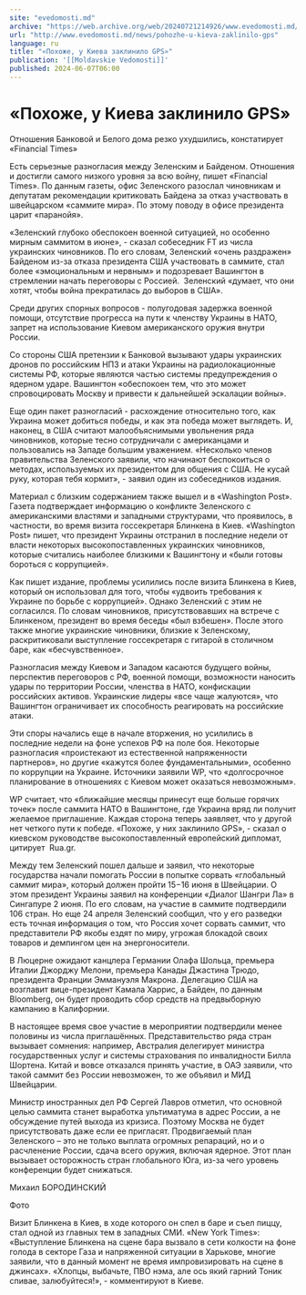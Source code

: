 ```yaml
---
site: "evedomosti.md"
archive: "https://web.archive.org/web/20240721214926/www.evedomosti.md/news/pohozhe-u-kieva-zaklinilo-gps"
url: "http://www.evedomosti.md/news/pohozhe-u-kieva-zaklinilo-gps"
language: ru
title: "«Похоже, у Киева заклинило GPS»"
publication: '[[Moldavskie Vedomosti]]'
published: 2024-06-07T06:00
---
```


# «Похоже, у Киева заклинило GPS»

Отношения Банковой и Белого дома резко ухудшились, констатирует «Financial Times»

Есть серьезные разногласия между Зеленским и Байденом. Отношения и достигли самого низкого уровня за всю войну, пишет «Financial Times». По данным газеты, офис Зеленского разослал чиновникам и депутатам рекомендации критиковать Байдена за отказ участвовать в швейцарском «саммите мира». По этому поводу в офисе президента царит «паранойя».

«Зеленский глубоко обеспокоен военной ситуацией, но особенно мирным саммитом в июне», - сказал собеседник FT из числа украинских чиновников. По его словам, Зеленский «очень раздражен» Байденом из-за отказа президента США участвовать в саммите, стал более «эмоциональным и нервным» и подозревает Вашингтон в стремлении начать переговоры с Россией.  Зеленский «думает, что они хотят, чтобы война прекратилась до выборов в США».

Среди других спорных вопросов - полугодовая задержка военной помощи, отсутствие прогресса на пути к членству Украины в НАТО, запрет на использование Киевом американского оружия внутри России.

Со стороны США претензии к Банковой вызывают удары украинских дронов по российским НПЗ и атаки Украины на радиолокационные системы РФ, которые являются частью системы предупреждения о ядерном ударе. Вашингтон «обеспокоен тем, что это может спровоцировать Москву и привести к дальнейшей эскалации войны».

Еще один пакет разногласий - расхождение относительно того, как Украина может добиться победы, и как эта победа может выглядеть. И, наконец, в США считают малообъяснимыми увольнения ряда чиновников, которые тесно сотрудничали с американцами и пользовались на Западе большим уважением. «Несколько членов правительства Зеленского заявили, что начинают беспокоиться о методах, используемых их президентом для общения с США. Не кусай руку, которая тебя кормит», - заявил один из собеседников издания.

Материал с близким содержанием также вышел и в «Washington Post». Газета подтверждает информацию о конфликте Зеленского с американскими властями и западными структурами, что проявилось, в частности, во время визита госсекретаря Блинкена в Киев. «Washington Post» пишет, что президент Украины отстранил в последние недели от власти некоторых высокопоставленных украинских чиновников, которые считались наиболее близкими к Вашингтону и «были готовы бороться с коррупцией».

Как пишет издание, проблемы усилились после визита Блинкена в Киев, который он использовал для того, чтобы «удвоить требования к Украине по борьбе с коррупцией». Однако Зеленский с этим не согласился. По словам чиновников, присутствовавших на встрече с Блинкеном, президент во время беседы «был взбешен». После этого также многие украинские чиновники, близкие к Зеленскому, раскритиковали выступление госсекретаря с гитарой в столичном баре, как «бесчувственное».

Разногласия между Киевом и Западом касаются будущего войны, перспектив переговоров с РФ, военной помощи, возможности наносить удары по территории России, членства в НАТО, конфискации российских активов. Украинские лидеры «все чаще жалуются», что Вашингтон ограничивает их способность реагировать на российские атаки.

Эти споры начались еще в начале вторжения, но усилились в последние недели на фоне успехов РФ на поле боя. Некоторые разногласия «проистекают из естественной напряженности партнеров», но другие «кажутся более фундаментальными», особенно по коррупции на Украине. Источники заявили WP, что «долгосрочное планирование в отношениях с Киевом может оказаться невозможным».

WP считает, что «ближайшие месяцы принесут еще больше горячих точек» после саммита НАТО в Вашингтоне, где Украина вряд ли получит желаемое приглашение. Каждая сторона теперь заявляет, что у другой нет четкого пути к победе. «Похоже, у них заклинило GPS», - сказал о киевском руководстве высокопоставленный европейский дипломат, цитирует  Rua.gr.

Между тем Зеленский пошел дальше и заявил, что некоторые государства начали помогать России в попытке сорвать «глобальный саммит мира», который должен пройти 15−16 июня в Швейцарии. О этом президент Украины заявил на конференции «Диалог Шангри Ла» в Сингапуре 2 июня. По его словам, на участие в саммите подтвердили 106 стран. Но еще 24 апреля Зеленский сообщил, что у его разведки есть точная информация о том, что Россия хочет сорвать саммит, что представители РФ якобы ездят по миру, угрожая блокадой своих товаров и демпингом цен на энергоносители.

В Люцерне ожидают канцлера Германии Олафа Шольца, премьера Италии Джорджу Мелони, премьера Канады Джастина Трюдо, президента Франции Эммануэля Макрона. Делегацию США на возглавит вице-президент Камала Харрис, а Байден, по данным Bloomberg, он будет проводить сбор средств на предвыборную кампанию в Калифорнии.

В настоящее время свое участие в мероприятии подтвердили менее половины из числа приглашённых. Представительство ряда стран вызывает сомнения: например, Австралия делегирует министра государственных услуг и системы страхования по инвалидности Билла Шортена. Китай и вовсе отказался принять участие, в ОАЭ заявили, что такой саммит без России невозможен, то же объявил и МИД Швейцарии.

Министр иностранных дел РФ Сергей Лавров отметил, что основной целью саммита станет выработка ультиматума в адрес России, а не обсуждение путей выхода из кризиса. Поэтому Москва не будет присутствовать даже если ее пригласят. Продвигаемый план Зеленского – это не только выплата огромных репараций, но и о расчленение России, сдача всего оружия, включая ядерное. Этот план вызывает осторожность стран глобального Юга, из-за чего уровень конференции будет снижаться.

Михаил БОРОДИНСКИЙ

Фото

Визит Блинкена в Киев, в ходе которого он спел в баре и съел пиццу, стал одной из главных тем в западных СМИ. «New York Times»: «Выступление Блинкена на сцене бара вызвало в сети колкости на фоне голода в секторе Газа и напряженной ситуации в Харькове, многие заявили, что в данный момент не время импровизировать на сцене в джинсах». «Хлопцы, выбачьте, ПВО нэма, але ось який гарний Тоник спивае, залюбуйтеся!», - комментируют в Киеве.